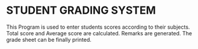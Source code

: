 # STUDENT GRADING SYSTEM

This Program is used to enter students scores according to their subjects. 
Total score and Average score are calculated. Remarks are generated. 
The grade sheet can be finally printed.
